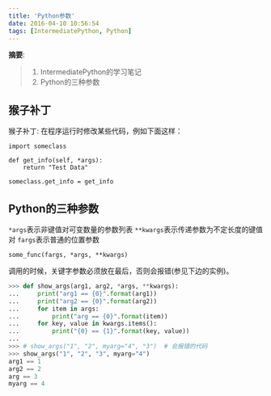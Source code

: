```yaml
---
title: 'Python参数'
date: 2016-04-10 10:56:54
tags: [IntermediatePython, Python]
---
```


__摘要__:

> 1. IntermediatePython的学习笔记
> 2. Python的三种参数

<!-- more -->

## 猴子补丁

猴子补丁: 在程序运行时修改某些代码，例如下面这样：

```
import someclass

def get_info(self, *args):
    return "Test Data"

someclass.get_info = get_info
```

## Python的三种参数

`*args`表示非键值对可变数量的参数列表
`**kwargs`表示传递参数为不定长度的键值对
`fargs`表示普通的位置参数

```
some_func(fargs, *args, **kwargs)
```

调用的时候，关键字参数必须放在最后，否则会报错(参见下边的实例)。

```python
>>> def show_args(arg1, arg2, *args, **kwargs):
...     print("arg1 == {0}".format(arg1))
...     print("arg2 == {0}".format(arg2))
...     for item in args:
...         print("arg == {0}".format(item))
...     for key, value in kwargs.items():
...         print("{0} == {1}".format(key, value))
...
>>> # show_args("1", "2", myarg="4", "3")  # 会报错的代码
>>> show_args("1", "2", "3", myarg="4")
arg1 == 1
arg2 == 2
arg == 3
myarg == 4
```
